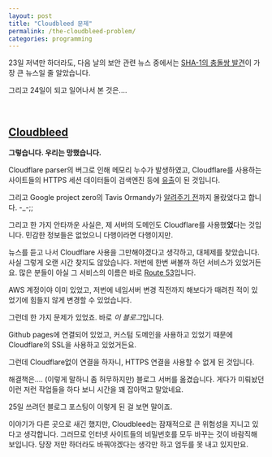 ```yaml
---
layout: post
title: "Cloudbleed 문제"
permalink: /the-cloudbleed-problem/
categories: programming
---
```

23일 저녁만 하더라도, 다음 날의 보안 관련 뉴스 중에서는 [SHA-1의 충돌쌍 발견](https://blog.niceb5y.net/the-first-SHA1-collision-announced/)이 가장 큰 뉴스일 줄 알았습니다.

그리고 24일이 되고 일어나서 본 것은....

&nbsp;

## [Cloudbleed](https://bugs.chromium.org/p/project-zero/issues/detail?id=1139)

**그렇습니다. 우리는 망했습니다.**

Cloudflare parser의 버그로 인해 메모리 누수가 발생하였고, Cloudflare를 사용하는 사이트들의 HTTPS 세션 데이터들이 검색엔진 등에 [유출](https://blog.cloudflare.com/incident-report-on-memory-leak-caused-by-cloudflare-parser-bug/)이 된 것입니다.

그리고 Google project zero의 Tavis Ormandy가 [알려주기 전](https://twitter.com/taviso/status/832744397800214528)까지 몰랐었다고 합니다. -_-;;

그리고 한 가지 안타까운 사실은, 제 서버의 도메인도 Cloudflare를 사용했**었**다는 것입니다. 민감한 정보들은 없었으니 다행이라면 다행이지만.

뉴스를 듣고 나서 Cloudflare 사용을 그만해야겠다고 생각하고, 대체제를 찾았습니다. 사실 그렇게 오랜 시간 찾지도 않았습니다. 저번에 한번 써볼까 하던 서비스가 있었거든요. 많은 분들이 아실 그 서비스의 이름은 바로 [Route 53](https://aws.amazon.com/ko/route53/)입니다.

AWS 계정이야 이미 있었고, 저번에 네임서버 변경 직전까지 해보다가 때려친 적이 있었기에 힘들지 않게 변경할 수 있었습니다.

그런데 한 가지 문제가 있었죠. 바로 *이 블로그*입니다.

Github pages에 연결되어 있었고, 커스텀 도메인을 사용하고 있었기 때문에 Cloudflare의 SSL을 사용하고 있었거든요.

그런데 Cloudflare없이 연결을 하자니, HTTPS 연결을 사용할 수 없게 된 것입니다.

해결책은.... (이렇게 말하니 좀 허무하지만) 블로그 서버를 옮겼습니다. 게다가 미뤄놨던 이런 저런 작업들을 하다 보니 시간을 꽤 잡아먹고 말았네요.

25일 쓰려던 블로그 포스팅이 이렇게 된 걸 보면 말이죠.

이야기가 다른 곳으로 새긴 했지만, Cloudbleed는 잠재적으로 큰 위험성을 지니고 있다고 생각합니다. 그러므로 인터넷 사이트들의 비밀번호를 모두 바꾸는 것이 바람직해 보입니다. 당장 저만 하더라도 바꿔야겠다는 생각만 하고 엄두를 못 내고 있지만요.
